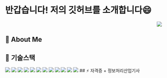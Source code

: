 # 반갑습니다! 저의 깃허브를 소개합니다😄
<p align="right"> 
<a href="https://hits.seeyoufarm.com"><img src="https://hits.seeyoufarm.com/api/count/incr/badge.svg?url=https%3A%2F%2Fgithub.com%2FHyunji-P%2FHyunji-P%2Fedit%2Fmain%2FREADME.md&count_bg=%23EE9DBE&title_bg=%23AF15A4&icon=&icon_color=%23E7E7E7&title=%ED%95%98%EB%A3%A8+%EB%B0%A9%EB%AC%B8%EC%9E%90+%EC%88%98&edge_flat=false"/></a>
</p> 

## 🌱 About Me

## 👯 기술스택
<img src="https://img.shields.io/badge/Java-007396?style=flat-square&logo=Java&logoColor=white&link=https://github.com/SujinJeong"> 
<img src="https://img.shields.io/badge/JavaScript-F7DF1E?style=flat-square&logo=JavaScript&logoColor=white&link=https://github.com/SujinJeong"> 
<img src="https://img.shields.io/badge/Spring-6DB33F?style=flat-square&logo=Spring&logoColor=white&link=https://github.com/SujinJeong"> 
<img src="https://img.shields.io/badge/JSON-000000?style=flat-square&logo=JSON&logoColor=white&link=https://github.com/SujinJeong"> 
<img src="https://img.shields.io/badge/CSS3-1572B6?style=flat-square&logo=CSS3&logoColor=white&link=https://github.com/SujinJeong"> 
<img src="https://img.shields.io/badge/MySQL-4479A1?style=flat-square&logo=MySQL&logoColor=white&link=https://github.com/SujinJeong"> 
<img src="https://img.shields.io/badge/C++-00599C?style=flat-square&logo=C++&logoColor=white&link=https://github.com/SujinJeong"> 
<img src="https://img.shields.io/badge/Python-3776AB?style=flat-square&logo=Python&logoColor=white&link=https://github.com/SujinJeong"> 
<img src="https://img.shields.io/badge/Linux-FCC624?style=flat-square&logo=Linux&logoColor=white&link=https://github.com/SujinJeong"> 
<img src="https://img.shields.io/badge/Android-3DDC84?style=flat-square&logo=Android&logoColor=white&link=https://github.com/SujinJeong"> 
<img src="https://img.shields.io/badge/PHP-777BB4?style=flat-square&logo=PHP&logoColor=white&link=https://github.com/SujinJeong"> 
<img src="https://img.shields.io/badge/OracleDB-F80000?style=flat-square&logo=Oracle&logoColor=white&link=https://github.com/SujinJeong">
## ⚡ 자격증
+ 정보처리산업기사


